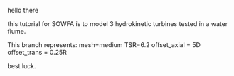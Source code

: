 hello there

this tutorial for SOWFA is to model 3 hydrokinetic turbines
tested in a water flume.

This branch represents:
mesh=medium
TSR=6.2
offset_axial = 5D
offset_trans = 0.25R

best luck.

